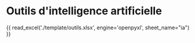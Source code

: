 # Outils d'intelligence artificielle 


{{ read_excel('./template/outils.xlsx', engine='openpyxl', sheet_name="ia") }}  


